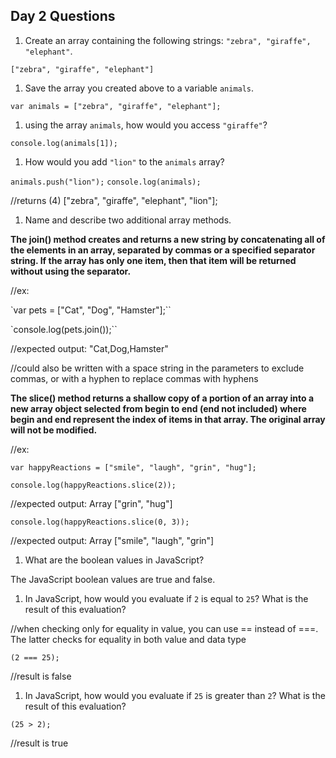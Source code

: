 ## Day 2 Questions

1. Create an array containing the following strings: `"zebra", "giraffe", "elephant"`.

`["zebra", "giraffe", "elephant"]`

1. Save the array you created above to a variable `animals`.

`var animals = ["zebra", "giraffe", "elephant"];`

1. using the array `animals`, how would you access `"giraffe"`?

`console.log(animals[1]);`

1. How would you add `"lion"` to the `animals` array?

`animals.push("lion");`
`console.log(animals);`

//returns (4) ["zebra", "giraffe", "elephant", "lion"];

1. Name and describe two additional array methods.

**The join() method creates and returns a new string by concatenating all of the elements in an array, separated by commas or a specified separator string. If the array has only one item, then that item will be returned without using the separator.**

//ex:

`var pets = ["Cat", "Dog", "Hamster"];``

`console.log(pets.join());``

//expected output: "Cat,Dog,Hamster"

//could also be written with a space string in the parameters to exclude commas, or with a hyphen to replace commas with hyphens

**The slice() method returns a shallow copy of a portion of an array into a new array object selected from begin to end (end not included) where begin and end represent the index of items in that array. The original array will not be modified.**

//ex:

`var happyReactions = ["smile", "laugh", "grin", "hug"];`

`console.log(happyReactions.slice(2));`

//expected output:  Array ["grin", "hug"]

`console.log(happyReactions.slice(0, 3));`

//expected output:  Array ["smile", "laugh", "grin"]

1. What are the boolean values in JavaScript?

The JavaScript boolean values are true and false.

1. In JavaScript, how would you evaluate if `2` is equal to `25`? What is the result of this evaluation?

//when checking only for equality in value, you can use == instead of ===.  The latter checks for equality in both value and data type

`(2 === 25);`

//result is false

1. In JavaScript, how would you evaluate if `25` is greater than `2`? What is the result of this evaluation?

`(25 > 2);`

//result is true

